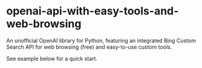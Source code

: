 # openai-api-with-easy-tools-and-web-browsing
An unofficial OpenAI library for Python, featuring an integrated Bing Custom Search API for web browsing (free) and easy-to-use custom tools.

See example below for a quick start.

